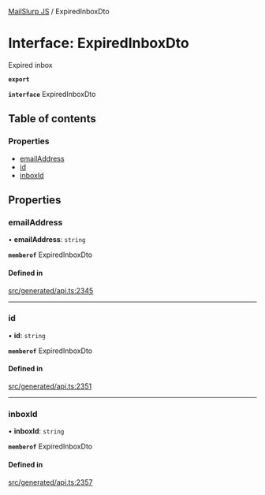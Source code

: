 [MailSlurp JS](../README.md) / ExpiredInboxDto

# Interface: ExpiredInboxDto

Expired inbox

**`export`**

**`interface`** ExpiredInboxDto

## Table of contents

### Properties

- [emailAddress](ExpiredInboxDto.md#emailaddress)
- [id](ExpiredInboxDto.md#id)
- [inboxId](ExpiredInboxDto.md#inboxid)

## Properties

### emailAddress

• **emailAddress**: `string`

**`memberof`** ExpiredInboxDto

#### Defined in

[src/generated/api.ts:2345](https://github.com/mailslurp/mailslurp-client/blob/5523864/src/generated/api.ts#L2345)

___

### id

• **id**: `string`

**`memberof`** ExpiredInboxDto

#### Defined in

[src/generated/api.ts:2351](https://github.com/mailslurp/mailslurp-client/blob/5523864/src/generated/api.ts#L2351)

___

### inboxId

• **inboxId**: `string`

**`memberof`** ExpiredInboxDto

#### Defined in

[src/generated/api.ts:2357](https://github.com/mailslurp/mailslurp-client/blob/5523864/src/generated/api.ts#L2357)
